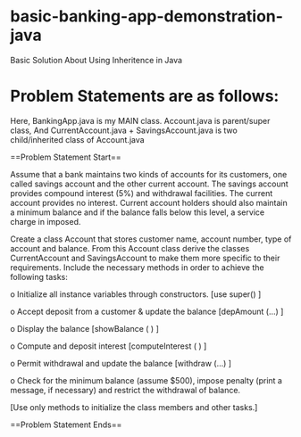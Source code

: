 # basic-banking-app-demonstration-java
Basic Solution About Using Inheritence in Java

Problem Statements are as follows:
==================================

Here, BankingApp.java is my MAIN class. Account.java is parent/super class, And CurrentAccount.java + SavingsAccount.java is two child/inherited class of Account.java

==Problem Statement Start==

Assume that a bank maintains two kinds of accounts for its customers, one called savings account and the other current account. The savings account provides compound interest (5%) and withdrawal facilities. The current account provides no interest. Current account holders should also maintain a minimum balance and if the balance falls below this level, a service charge in imposed.

Create a class Account that stores customer name, account number, type of account and balance. From this Account class derive the classes CurrentAccount and SavingsAccount to make them more specific to their requirements. Include the necessary methods in order to achieve the following tasks:

o Initialize all instance variables through constructors. [use super() ]

o Accept deposit from a customer & update the balance [depAmount (…) ]

o Display the balance [showBalance ( ) ]

o Compute and deposit interest [computeInterest ( ) ]

o Permit withdrawal and update the balance [withdraw (…) ]

o Check for the minimum balance (assume $500), impose penalty (print a message, if necessary) and restrict the withdrawal of balance.

[Use only methods to initialize the class members and other tasks.] 

==Problem Statement Ends==
